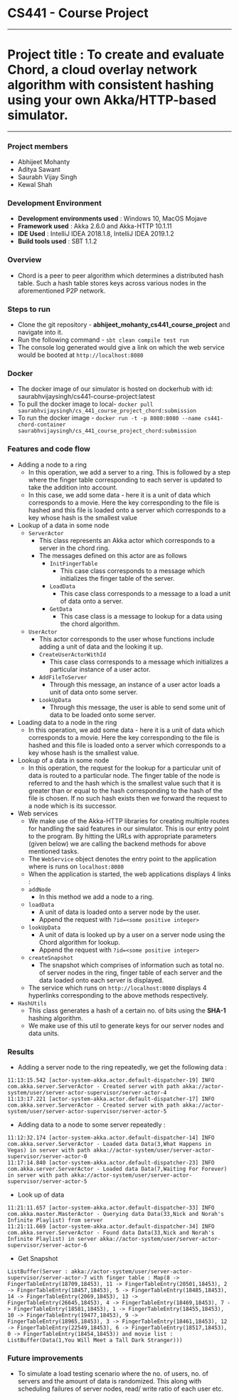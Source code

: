 # CS441 - Course Project

---
# Project title :  To create and evaluate Chord, a cloud overlay network algorithm with consistent hashing using your own Akka/HTTP-based simulator.

---
### Project members
* Abhijeet Mohanty
* Aditya Sawant
* Saurabh Vijay Singh
* Kewal Shah

### Development Environment
* **Development environments used** : Windows 10, MacOS Mojave
* **Framework used** :  Akka 2.6.0 and Akka-HTTP 10.1.11
* **IDE Used** : IntelliJ IDEA 2018.1.8, IntelliJ IDEA 2019.1.2
* **Build tools used** : SBT 1.1.2

### Overview
* Chord is a peer to peer algorithm which determines a distributed hash table. Such a hash table stores keys across various nodes in the aforementioned P2P network.

### Steps to run
* Clone the git repository - **abhijeet_mohanty_cs441_course_project** and navigate into it.
* Run the following command - `sbt clean compile test run`
* The console log generated would give a link on which the web service would be booted at `http://localhost:8080`

### Docker
* The docker image of our simulator is hosted on dockerhub with id: saurabhvijaysingh/cs441-course-project:latest
* To pull the docker image to local- `docker pull saurabhvijaysingh/cs_441_course_project_chord:submission`
* To run the docker image - `docker run -t -p 8080:8080 --name cs441-chord-container saurabhvijaysingh/cs_441_course_project_chord:submission`

### Features and code flow

* Adding a node to a ring
    - In this operation, we add a server to a ring. This is followed by a step where the finger table corresponding to each server is updated to take the addition into account.
    - In this case, we add some data - here it is a unit of data which corresponds to a movie. Here the key corresponding to the file is hashed and this file is loaded onto a server which corresponds to a key whose hash is the smallest value 
* Lookup of a data in some node
    - `ServerActor`
        * This class represents an Akka actor which corresponds to a server in the chord ring.
        * The messages defined on this actor are as follows
            * `InitFingerTable`
                * This case class corresponds to a message which initializes the finger table of the server.
            * `LoadData`
                * This case class corresponds to a message to a load a unit of data onto a server.
            * `GetData`
                * This case class is a message to lookup for a data using the chord algorithm.
    - `UserActor`
        * This actor corresponds to the user whose functions include adding a unit of data and the looking it up.
        * `CreateUserActorWithId`
            * This case class corresponds to a message which initializes a particular instance of a user actor.
        * `AddFileToServer`
            * Through this message, an instance of a user actor loads a unit of data onto some server.
        * `LookUpData`
            * Through this message, the user is able to send some unit of data to be loaded onto some server.
* Loading data to a node in the ring
    * In this operation, we add some data - here it is a unit of data which corresponds to a movie. Here the key corresponding to the file is hashed and this file is loaded onto a server which corresponds to a key whose hash is the smallest value.
* Lookup of a data in some node 
    * In this operation, the request for the lookup for a particular unit of data is routed to a particular node. The finger table of the node is referred to and the hash which is the smallest value such that it is greater than or equal to the hash corresponding to the hash of the file is chosen. If no such hash exists then we forward the request to a node which is its successor.
* Web services
    * We make use of the Akka-HTTP libraries for creating multiple routes for handling the said features in our simulator. This is our entry point to the program. By hitting the URLs with appropriate parameters (given below) we are calling the backend methods for above mentioned tasks.
    * The `WebService` object denotes the entry point to the application where is runs on `localhost:8080`
    * When the application is started, the web applications displays 4 links :
    * `addNode`
        *   In this method we add a node to a ring.
    * `loadData`
        * A unit of data is loaded onto a server node  by the user.
        * Append the request with `?id=<some positive integer>`
    * `lookUpData`
        * A unit of data is looked up by a user on a server node using the Chord algorithm for lookup.
        * Append the request with `?id=<some positive integer>`   
    * `createSnapshot`
        * The snapshot which comprises of information such as total no. of server nodes in the ring, finger table of each server and the data loaded onto each server is displayed.
    * The service which runs on `http://localhost:8080` displays 4 hyperlinks corresponding to the above methods respectively. 
* `HashUtils`
    *  This class generates a hash of a certain no. of bits using the **SHA-1** hashing algorithm. 
    *  We make use of this util to generate keys for our server nodes and data units.

### Results

* Adding a server node to the ring repeatedly, we get the following data :
```
11:13:15.542 [actor-system-akka.actor.default-dispatcher-19] INFO com.akka.server.ServerActor - Created server with path akka://actor-system/user/server-actor-supervisor/server-actor-4
11:13:17.221 [actor-system-akka.actor.default-dispatcher-17] INFO com.akka.server.ServerActor - Created server with path akka://actor-system/user/server-actor-supervisor/server-actor-5
```
* Adding data to a node to some server repeatedly :
```
11:12:32.174 [actor-system-akka.actor.default-dispatcher-14] INFO com.akka.server.ServerActor - Loaded data Data(3,What Happens in Vegas) in server with path akka://actor-system/user/server-actor-supervisor/server-actor-0
11:17:14.840 [actor-system-akka.actor.default-dispatcher-23] INFO com.akka.server.ServerActor - Loaded data Data(7,Waiting For Forever) in server with path akka://actor-system/user/server-actor-supervisor/server-actor-5
```

* Look up of data
```
11:21:11.657 [actor-system-akka.actor.default-dispatcher-33] INFO com.akka.master.MasterActor - Querying data Data(33,Nick and Norah's Infinite Playlist) from server
11:21:11.669 [actor-system-akka.actor.default-dispatcher-34] INFO com.akka.server.ServerActor - Found data Data(33,Nick and Norah's Infinite Playlist) in server akka://actor-system/user/server-actor-supervisor/server-actor-6
```

* Get Snapshot
```
ListBuffer(Server : akka://actor-system/user/server-actor-supervisor/server-actor-7 with finger table : Map(8 -> FingerTableEntry(18709,18453), 11 -> FingerTableEntry(20501,18453), 2 -> FingerTableEntry(18457,18453), 5 -> FingerTableEntry(18485,18453), 14 -> FingerTableEntry(2069,18453), 13 -> FingerTableEntry(26645,18453), 4 -> FingerTableEntry(18469,18453), 7 -> FingerTableEntry(18581,18453), 1 -> FingerTableEntry(18455,18453), 10 -> FingerTableEntry(19477,18453), 9 -> FingerTableEntry(18965,18453), 3 -> FingerTableEntry(18461,18453), 12 -> FingerTableEntry(22549,18453), 6 -> FingerTableEntry(18517,18453), 0 -> FingerTableEntry(18454,18453)) and movie list : ListBuffer(Data(1,You Will Meet a Tall Dark Stranger)))
```
### Future improvements 
* To simulate a load testing scenario where the no. of users, no. of servers and the amount of data is randomized. This along with scheduling failures of server nodes, read/ write ratio of each user etc.


